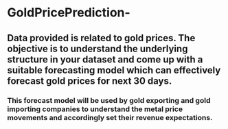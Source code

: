 # GoldPricePrediction-
## Data provided is related to gold prices. The objective is to understand the underlying structure in your dataset and come up with a suitable forecasting model which can effectively forecast gold prices for next 30 days.
### This forecast model will be used by gold exporting and gold importing companies to understand the metal price movements and accordingly set their revenue expectations.
